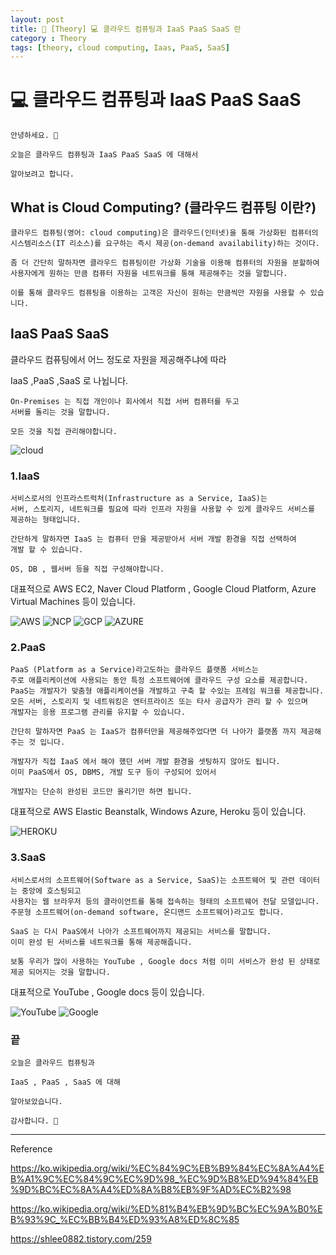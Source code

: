 ```yaml
---
layout: post
title: 📖 [Theory] 💻 클라우드 컴퓨팅과 IaaS PaaS SaaS 란
category : Theory
tags: [theory, cloud computing, Iaas, PaaS, SaaS]
---
```


# 💻 클라우드 컴퓨팅과 IaaS PaaS SaaS

    안녕하세요. 👋
    
    오늘은 클라우드 컴퓨팅과 IaaS PaaS SaaS 에 대해서
    
    알아보려고 합니다.

## What is Cloud Computing? (클라우드 컴퓨팅 이란?)

    클라우드 컴퓨팅(영어: cloud computing)은 클라우드(인터넷)을 통해 가상화된 컴퓨터의
    시스템리소스(IT 리소스)를 요구하는 즉시 제공(on-demand availability)하는 것이다.
        
    좀 더 간단히 말하자면 클라우드 컴퓨팅이란 가상화 기술을 이용해 컴퓨터의 자원을 분할하여
    사용자에게 원하는 만큼 컴퓨터 자원을 네트워크를 통해 제공해주는 것을 말합니다.
    
    이를 통해 클라우드 컴퓨팅을 이용하는 고객은 자신이 원하는 만큼씩만 자원을 사용할 수 있습니다.
    

## IaaS PaaS SaaS

클라우드 컴퓨팅에서 어느 정도로 자원을 제공해주냐에 따라
    
IaaS ,PaaS ,SaaS 로 나뉩니다.

    On-Premises 는 직접 개인이나 회사에서 직접 서버 컴퓨터를 두고
    서버를 돌리는 것을 말합니다.
    
    모든 것을 직접 관리해야합니다. 

![cloud](/images/2020-6-18/saas-vs-paas-vs-iaas.jpg)

    
### 1.IaaS
    
    서비스로서의 인프라스트럭처(Infrastructure as a Service, IaaS)는 
    서버, 스토리지, 네트워크를 필요에 따라 인프라 자원을 사용할 수 있게 클라우드 서비스를 제공하는 형태입니다.
 
    간단하게 말하자면 IaaS 는 컴퓨터 만을 제공받아서 서버 개발 환경을 직접 선택하여 
    개발 할 수 있습니다.
    
    OS, DB , 웹서버 등을 직접 구성해야합니다.
    
대표적으로 AWS EC2, Naver Cloud Platform , Google Cloud Platform, Azure Virtual Machines 등이 있습니다.

![AWS](/images/2020-6-18/aws.png)
![NCP](/images/2020-6-18/ncp.jpg)
![GCP](/images/2020-6-18/gcp.png)
![AZURE](/images/2020-6-18/azure.png)


### 2.PaaS

    PaaS (Platform as a Service)라고도하는 클라우드 플랫폼 서비스는 
    주로 애플리케이션에 사용되는 동안 특정 소프트웨어에 클라우드 구성 요소를 제공합니다. 
    PaaS는 개발자가 맞춤형 애플리케이션을 개발하고 구축 할 수있는 프레임 워크를 제공합니다. 
    모든 서버, 스토리지 및 네트워킹은 엔터프라이즈 또는 타사 공급자가 관리 할 수 있으며
    개발자는 응용 프로그램 관리를 유지할 수 있습니다.
    
    간단히 말하자면 PaaS 는 IaaS가 컴퓨터만을 제공해주었다면 더 나아가 플랫폼 까지 제공해주는 것 입니다.
    
    개발자가 직접 IaaS 에서 해야 했던 서버 개발 환경을 셋팅하지 않아도 됩니다.
    이미 PaaS에서 OS, DBMS, 개발 도구 등이 구성되어 있어서
    
    개발자는 단순히 완성된 코드만 올리기만 하면 됩니다.
    
대표적으로 AWS Elastic Beanstalk, Windows Azure, Heroku 등이 있습니다.

![HEROKU](/images/2020-6-18/heroku.png)

### 3.SaaS
    
    서비스로서의 소프트웨어(Software as a Service, SaaS)는 소프트웨어 및 관련 데이터는 중앙에 호스팅되고
    사용자는 웹 브라우저 등의 클라이언트를 통해 접속하는 형태의 소프트웨어 전달 모델입니다.
    주문형 소프트웨어(on-demand software, 온디맨드 소프트웨어)라고도 합니다.
    
    SaaS 는 다시 PaaS에서 나아가 소프트웨어까지 제공되는 서비스를 말합니다.
    이미 완성 된 서비스를 네트워크를 통해 제공해줍니다.
    
    보통 우리가 많이 사용하는 YouTube , Google docs 처럼 이미 서비스가 완성 된 상태로
    제공 되어지는 것을 말합니다. 
    
대표적으로 YouTube , Google docs 등이 있습니다.    

![YouTube](/images/2020-6-18/youtube.jpg)
![Google](/images/2020-6-18/google.jpg)

### 끝

    오늘은 클라우드 컴퓨팅과
    
    IaaS , PaaS , SaaS 에 대해
    
    알아보았습니다.
    
    감사합니다. 🙏
    

-------------------------------------------------

Reference

https://ko.wikipedia.org/wiki/%EC%84%9C%EB%B9%84%EC%8A%A4%EB%A1%9C%EC%84%9C%EC%9D%98_%EC%9D%B8%ED%94%84%EB%9D%BC%EC%8A%A4%ED%8A%B8%EB%9F%AD%EC%B2%98


https://ko.wikipedia.org/wiki/%ED%81%B4%EB%9D%BC%EC%9A%B0%EB%93%9C_%EC%BB%B4%ED%93%A8%ED%8C%85


https://shlee0882.tistory.com/259